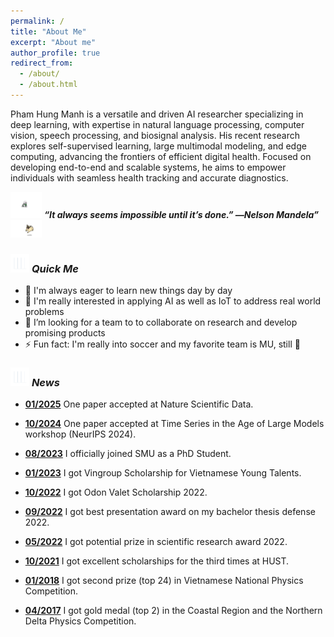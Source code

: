 ```yaml
---
permalink: /
title: "About Me"
excerpt: "About me"
author_profile: true
redirect_from: 
  - /about/
  - /about.html
---
```


<!-- Pham Hung Manh is an AI Researcher, deeply immersed in the realms of Deep Learning and Mobile Computing. My academic pursuits revolve around crafting comprehensive solutions that span the entire healthcare spectrum. Through the convergence of these technologies, I am devoted to developing end-to-end and scalable systems that empower individuals to seamlessly track their health and receive accurate diagnoses. -->
Pham Hung Manh is a versatile and driven AI researcher specializing in deep learning, with expertise in natural language processing, computer vision, speech processing, and biosignal analysis. His recent research explores self-supervised learning, large multimodal modeling, and edge computing, advancing the frontiers of efficient digital health. Focused on developing end-to-end and scalable systems, he aims to empower individuals with seamless health tracking and accurate diagnostics.

<img src="./images/dog_2.gif" width="50" /> <b><i align="center">“It always seems impossible until it’s done.” ―Nelson Mandela”</i></b> <img src="./images/dog_1.gif" width="50" />

### <img src="./images/stats.gif" width="30px"> ***Quick Me***
- 👋 I'm always eager to learn new things day by day
- 👯 I'm really interested in applying AI as well as IoT to address real world problems
- 🔭 I’m looking for a team to to collaborate on research and develop promising products
- ⚡ Fun fact: I'm really into soccer and my favorite team is MU, still 🙂

### <img src="./images/stats.gif" width="30px"> ***News***

- **[01/2025]()** One paper accepted at Nature Scientific Data.

- **[10/2024]()** One paper accepted at Time Series in the Age of Large Models workshop (NeurIPS 2024).

- **[08/2023](https://computing.smu.edu.sg/phd/students)** I officially joined SMU as a PhD Student. 

- **[01/2023](https://dantri.com.vn/khoa-hoc-cong-nghe/cham-tay-den-giac-mo-voi-hoc-bong-khoa-hoc-cong-nghe-vingroup-20230726092511696.htm?fbclid=IwAR0Zxbm5v86PFAjGbi0_azL7_ZrLHNTep_UUCpSRB189GUa0A-e-9ppcB_4)** I got Vingroup Scholarship for Vietnamese Young Talents.

- **[10/2022](http://vanmieu.gov.vn/en/cac-hoat-ong/su-kien/338/)** I got Odon Valet Scholarship 2022.

- **[09/2022]()** I got best presentation award on my bachelor thesis defense 2022.

- **[05/2022]()** I got potential prize in scientific research award 2022.

- **[10/2021]()** I got excellent scholarships for the third times at HUST.

- **[01/2018]()** I got second prize (top 24) in Vietnamese National Physics Competition.

- **[04/2017]()** I got gold medal (top 2) in the Coastal Region and the Northern Delta Physics Competition.


<!-- ### ***💻 Tech Stack***
![C++](https://img.shields.io/badge/c++-%2300599C.svg?style=for-the-badge&logo=c%2B%2B&logoColor=white) ![C](https://img.shields.io/badge/c-%2300599C.svg?style=for-the-badge&logo=c&logoColor=white) ![CSS3](https://img.shields.io/badge/css3-%231572B6.svg?style=for-the-badge&logo=css3&logoColor=white) ![HTML5](https://img.shields.io/badge/html5-%23E34F26.svg?style=for-the-badge&logo=html5&logoColor=white) ![JavaScript](https://img.shields.io/badge/javascript-%23323330.svg?style=for-the-badge&logo=javascript&logoColor=%23F7DF1E) ![Python](https://img.shields.io/badge/python-3670A0?style=for-the-badge&logo=python&logoColor=ffdd54) ![AWS](https://img.shields.io/badge/AWS-%23FF9900.svg?style=for-the-badge&logo=amazon-aws&logoColor=white) ![Cloudflare](https://img.shields.io/badge/Cloudflare-F38020?style=for-the-badge&logo=Cloudflare&logoColor=white) ![Heroku](https://img.shields.io/badge/heroku-%23430098.svg?style=for-the-badge&logo=heroku&logoColor=white) ![Express.js](https://img.shields.io/badge/express.js-%23404d59.svg?style=for-the-badge&logo=express&logoColor=%2361DAFB) ![FastAPI](https://img.shields.io/badge/FastAPI-005571?style=for-the-badge&logo=fastapi) ![Flask](https://img.shields.io/badge/flask-%23000.svg?style=for-the-badge&logo=flask&logoColor=white) ![NPM](https://img.shields.io/badge/NPM-%23000000.svg?style=for-the-badge&logo=npm&logoColor=white) ![NodeJS](https://img.shields.io/badge/node.js-6DA55F?style=for-the-badge&logo=node.js&logoColor=white) ![React](https://img.shields.io/badge/react-%2320232a.svg?style=for-the-badge&logo=react&logoColor=%2361DAFB) ![Nginx](https://img.shields.io/badge/nginx-%23009639.svg?style=for-the-badge&logo=nginx&logoColor=white) ![Jenkins](https://img.shields.io/badge/jenkins-%232C5263.svg?style=for-the-badge&logo=jenkins&logoColor=white) ![MongoDB](https://img.shields.io/badge/MongoDB-%234ea94b.svg?style=for-the-badge&logo=mongodb&logoColor=white) ![Postgres](https://img.shields.io/badge/postgres-%23316192.svg?style=for-the-badge&logo=postgresql&logoColor=white) ![PyTorch](https://img.shields.io/badge/PyTorch-%23EE4C2C.svg?style=for-the-badge&logo=PyTorch&logoColor=white) ![Docker](https://img.shields.io/badge/docker-%230db7ed.svg?style=for-the-badge&logo=docker&logoColor=white) ![Arduino](https://img.shields.io/badge/-Arduino-00979D?style=for-the-badge&logo=Arduino&logoColor=white) ![CMake](https://img.shields.io/badge/CMake-%23008FBA.svg?style=for-the-badge&logo=cmake&logoColor=white) ![Kubernetes](https://img.shields.io/badge/kubernetes-%23326ce5.svg?style=for-the-badge&logo=kubernetes&logoColor=white) ![Jira](https://img.shields.io/badge/jira-%230A0FFF.svg?style=for-the-badge&logo=jira&logoColor=white) ![Terraform](https://img.shields.io/badge/terraform-%235835CC.svg?style=for-the-badge&logo=terraform&logoColor=white) 
 -->
